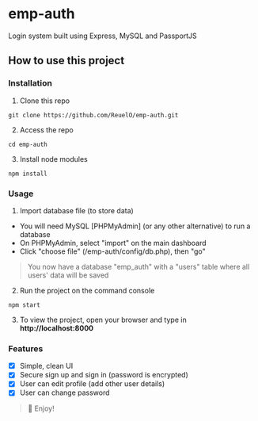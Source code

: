 # emp-auth

Login system built using Express, MySQL and PassportJS

## How to use this project
### Installation
1. Clone this repo
```
git clone https://github.com/ReuelO/emp-auth.git
```

2. Access the repo
```
cd emp-auth
```

3. Install node modules
```
npm install
```

### Usage
1. Import database file (to store data)
- You will need MySQL [PHPMyAdmin] (or any other alternative) to run a database
- On PHPMyAdmin, select "import" on the main dashboard
- Click "choose file" (/emp-auth/config/db.php), then "go"

> You now have a database "emp_auth" with a "users" table where all users' data will be saved

2. Run the project on the command console
```
npm start
```

3. To view the project, open your browser and type in **http://localhost:8000**

### Features
- [x] Simple, clean UI
- [x] Secure sign up and sign in (password is encrypted)
- [x] User can edit profile (add other user details)
- [x] User can change password

> 💪 Enjoy!
